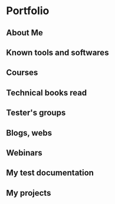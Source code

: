 # Portfolio

## About Me

## Known tools and softwares

## Courses

## Technical books read

## Tester's groups

## Blogs, webs

## Webinars

## My test documentation

## My projects